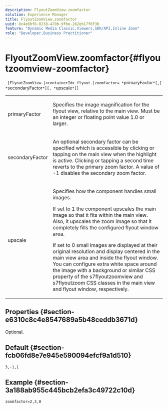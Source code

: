 ```yaml
---
description: FlyoutZoomView.zoomfactor
solution: Experience Manager
title: FlyoutZoomView.zoomfactor
uuid: 8c4e6bf8-0238-470b-9fbe-262eb17f8f3b
feature: "Dynamic Media Classic,Viewers,SDK/API,Inline Zoom"
role: "Developer,Business Practitioner"
---
```


# FlyoutZoomView.zoomfactor{#flyoutzoomview-zoomfactor}

 ` [FlyoutZoomView.|<containerId>_flyout.]zoomfactor= *`primaryFactor`*[,[ *`secondaryFactor`*][, *`upscale`*]]`

<table id="table_9B98C97485DD4DEB8A6ECBCE8DF6B886"> 
 <tbody> 
  <tr> 
   <td colname="col1"> <p> <span class="codeph"> <span class="varname"> primaryFactor</span> </span> </p> </td> 
   <td colname="col2"> <p> Specifies the image magnification for the flyout view, relative to the main view. Must be an integer or floating point value <span class="codeph"> 1.0</span> or larger. </p> </td> 
  </tr> 
  <tr> 
   <td colname="col1"> <p> <span class="codeph"> <span class="varname"> secondaryFactor</span> </span> </p> </td> 
   <td colname="col2"> <p> An optional secondary factor can be specified which is accessible by clicking or tapping on the main view when the highlight is active. Clicking or tapping a second time reverts to the primary zoom factor. A value of <span class="codeph"> -1</span> disables the secondary zoom factor. </p> </td> 
  </tr> 
  <tr> 
   <td colname="col1"> <p><span class="codeph"><span class="varname"> upscale</span></span> </p> </td> 
   <td colname="col2"> <p>Specifies how the component handles small images. </p> <p>If set to <span class="codeph"> 1</span> the component upscales the main image so that it fits within the main view. Also, it upscales the zoom image so that it completely fills the configured flyout window area. </p> <p>If set to <span class="codeph"> 0</span> small images are displayed at their original resolution and display centered in the main view area and inside the flyout window. You can configure extra white space around the image with a background or similar CSS property of the <span class="codeph"> s7flyoutzoomview</span> and <span class="codeph"> s7flyoutzoom</span> CSS classes in the main view and flyout window, respectively. </p> </td> 
  </tr> 
 </tbody> 
</table>

## Properties {#section-e6310c8c4e8547689a5b48ceddb3671d}

Optional.

## Default {#section-fcb06fd8e7e945e590094efcf9a1d510}

`3,-1,1`

## Example {#section-3a188ab955c445bcb2efa3c49722c10d}

`zoomfactor=2,3,0` 
